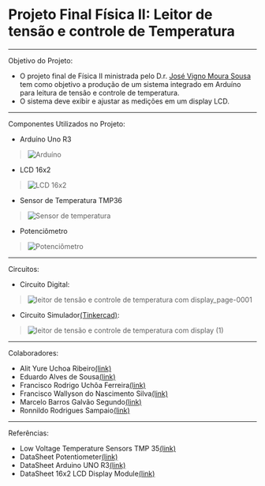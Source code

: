 # Projeto Final Física II: Leitor de tensão e controle de Temperatura
---
Objetivo do Projeto:
- O projeto final de Física II ministrada pelo D.r. [José Vigno Moura Sousa](https://www.linkedin.com/in/jose-vigno-6104a866/?originalSubdomain=br) tem como objetivo a produção de um sistema integrado em Arduíno para leitura de tensão e controle de temperatura.
- O sistema deve exibir e ajustar as medições em um display LCD.
---
 Componentes Utilizados no Projeto:
 - Arduíno Uno R3
> <img src="https://images.tcdn.com.br/img/img_prod/900872/arduino_uno_r3_cabo_usb_2871_1_07f18cc89ab02c14be2c9fb5d9ae528c.jpg" alt="Arduíno">
- LCD 16x2
> <img src="https://www.usinainfo.com.br/1019423-thickbox_default/display-lcd-16x2-com-fundo-azul.jpg" alt="LCD 16x2">
- Sensor de Temperatura TMP36
> <img src="https://content.instructables.com/FJ9/4ZYJ/KBL9OHV0/FJ94ZYJKBL9OHV0.png?auto=webp&frame=1&width=320&md=bed1d1c394789c19f9f3eeef13554f27" alt="Sensor de temperatura">
- Potenciômetro
> <img src="https://www.makerzine.com.br/wp-content/uploads/2020/07/Potenci%C3%B4metro_MakerZine.png" alt="Potenciômetro">

---
Circuitos:
- Circuito Digital:
> ![leitor de tensão e controle de temperatura com display_page-0001](https://github.com/marcelobgs/Leitor_de_tensao-_e-_controle_de_temperatura/assets/55167409/1046e325-71d1-408e-bb08-93e191aef4c3)
- Circuito Simulador[(Tinkercad)](https://www.tinkercad.com/things/dbsuAuwFkCV-leitor-de-tensao-e-controle-de-temperatura-com-display/editel?sharecode=VzSOK72t6zxa_cpn7To6ZSebCiLYdr_mV_nlRsWwoMA):
> ![leitor de tensão e controle de temperatura com display (1)](https://github.com/marcelobgs/Leitor_de_tensao-_e-_controle_de_temperatura/assets/55167409/90762859-5894-4c5f-9bb0-43469dfa473a)
> 
---
Colaboradores:
- Alit Yure Uchoa Ribeiro[(link)]()
- Eduardo Alves de Sousa[(link)](https://github.com/Eduardo-Alves-de-Sousa)
- Francisco Rodrigo Uchôa Ferreira[(link)](https://github.com/RodrigoUchoa001)
- Francisco Wallyson do Nascimento Silva[(link)](https://github.com/wallyson134)
- Marcelo Barros Galvão Segundo[(link)](https://github.com/marcelobgs)
- Ronnildo Rodrigues Sampaio[(link)](https://github.com/Ronnildo)
---
Referências:
- Low Voltage Temperature Sensors TMP 35[(link)](https://blogmasterwalkershop.com.br/arquivos/datasheet/Datasheet%20TMP36GZ.pdf)
- DataSheet Potentiometer[(link)](https://cdn.awsli.com.br/945/945993/arquivos/kls4-wh148.pdf)
- DataSheet Arduino UNO R3[(link)](https://docs.arduino.cc/resources/datasheets/A000066-datasheet.pdf)
- DataSheet 16x2 LCD Display Module[(link)](https://circuitdigest.com/article/16x2-lcd-display-module-pinout-datasheet)
